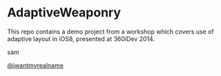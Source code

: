 AdaptiveWeaponry
=========

This repo contains a demo project from a workshop which covers use of adaptive
layout in iOS8, presented at 360iDev 2014.


sam

[@iwantmyrealname](https://twitter.com/iwantmyrealname)
